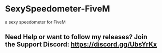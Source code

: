 # SexySpeedometer-FiveM
a sexy speedometer for FiveM
## Need Help or want to follow my releases? Join the Support Discord: https://discord.gg/UbsYrKx
